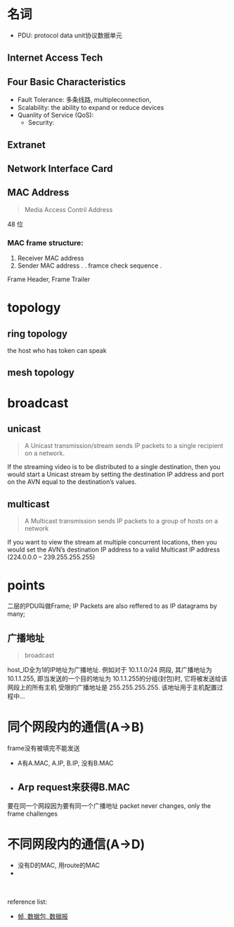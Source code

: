 # 名词
- PDU: protocol data unit协议数据单元

## Internet Access Tech
## Four Basic Characteristics
- Fault Tolerance: 多条线路, multipleconnection,
- Scalability: the ability to expand or reduce devices
- Quanlity of Service (QoS):
  - Security:

## Extranet

## Network Interface Card

## MAC Address
> Media Access Contril Address

48 位

### MAC frame structure:
1. Receiver MAC address
2. Sender MAC address
.
. framce check sequence
.

Frame Header, Frame Trailer

# topology
## ring topology
the host who has token can speak
## mesh topology

# broadcast
## unicast
> A Unicast transmission/stream sends IP packets to a single recipient on a network.

If the streaming video is to be distributed to a single destination, then you would start a Unicast stream by setting the destination IP address and port on the AVN equal to the destination’s values.

## multicast
> A Multicast transmission sends IP packets to a group of hosts on a network

If you want to view the stream at multiple concurrent locations, then you would set the AVN’s destination IP address to a valid Multicast IP address (224.0.0.0 – 239.255.255.255)


# points
二层的PDU叫做Frame;
IP Packets are also reffered to as IP datagrams by many;

## 广播地址
> broadcast

host_ID全为1的IP地址为广播地址. 例如对于 10.1.1.0/24 网段, 其广播地址为 10.1.1.255, 即当发送的一个目的地址为 10.1.1.255的分组(封包)时, 它将被发送给该网段上的所有主机
受限的广播地址是 255.255.255.255. 该地址用于主机配置过程中...


# 同个网段内的通信(A->B)
frame没有被填完不能发送
- A有A.MAC, A.IP, B.IP, 没有B.MAC
- Arp request来获得B.MAC
  -

要在同一个网段因为要有同一个广播地址
packet never changes, only the frame challenges

# 不同网段内的通信(A->D)
- 没有D的MAC, 用route的MAC
-


<br/><br/>reference list:
- [帧, 数据包, 数据报](https://blog.csdn.net/qq_25606103/article/details/51295965)
